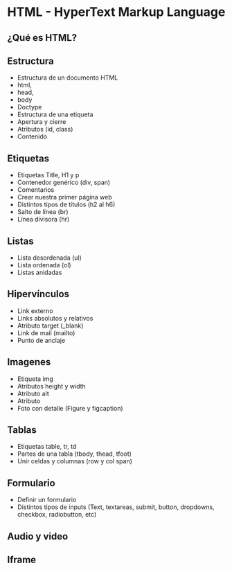 # HTML - HyperText Markup Language

## ¿Qué es HTML?

## Estructura

* Estructura de un documento HTML 
* html,
* head,
* body
* Doctype
* Estructura de una etiqueta
* Apertura y cierre
* Atributos (id, class)
* Contenido

## Etiquetas

* Etiquetas Title, H1 y p
* Contenedor genérico (div, span)
* Comentarios
* Crear nuestra primer página web
* Distintos tipos de títulos (h2 al h6)
* Salto de línea (br)
* Línea divisora (hr)

## Listas

* Lista desordenada (ul)
* Lista ordenada (ol)
* Listas anidadas

## Hipervínculos

* Link externo
* Links absolutos y relativos
* Atributo target (_blank)
* Link de mail (mailto)
* Punto de anclaje

## Imagenes

* Etiqueta img
* Atributos height y width
* Atributo alt
* Atributo
* Foto con detalle (Figure y figcaption)

## Tablas

* Etiquetas table, tr, td
* Partes de una tabla (tbody, thead, tfoot)
* Unir celdas y columnas (row y col span)

##  Formulario

* Definir un formulario
* Distintos tipos de inputs (Text, textareas, submit, button, dropdowns, checkbox, radiobutton, etc)

## Audio y video

## Iframe